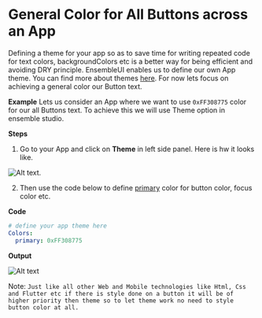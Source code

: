 # General Color for All Buttons across an App

Defining a theme for your app so as to save time for writing repeated code for text colors, backgroundColors etc is a better way for being efficient and avoiding DRY principle. EnsembleUI enables us to define our own App theme. You can find more about themes [here](). For now lets focus on achieving a general color our Button text.

**Example**
Lets us consider an App where we want to use `0xFF308775` color for our all Buttons text. To achieve this we will use Theme option in ensemble studio.

**Steps**

1. Go to your App and click on **Theme** in left side panel. Here is hw it looks like.

![Alt text](/images/tips/image-4.png).

2. Then use the code below to define [primary]() color for button color, focus color etc.

**Code**



```yaml
# define your app theme here
Colors:
  primary: 0xFF308775
```



**Output**

![Alt text](/images/tips/image-5.png)


Note: `Just like all other Web and Mobile technologies like Html, Css and Flutter etc if there is style done on a button it will be of higher priority then theme so to let theme work no need to style button color at all.`
